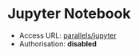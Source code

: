 # Jupyter Notebook

* Access URL: [parallels/jupyter](http://parallels/jupyter)
* Authorisation: **disabled**